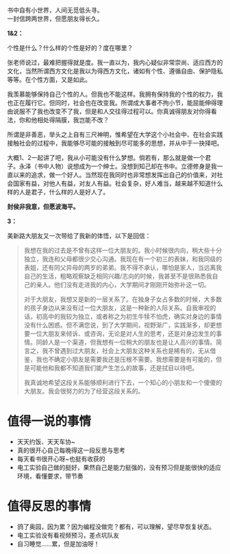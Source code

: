 书中自有小世界，人间无觅低头寻。  
一封信跨两世界，但愿朋友得长久。

**1&2：**  

个性是什么？什么样的个性是好的？度在哪里？  

张老师说过，最难把握得就是度。我一直以为，我内心疑似非常崇尚、适应西方的文化，当然所谓西方文化是我以为得西方文化，诸如有个性、遵循自由、保护隐私等等。在个性方面，又是如此。

我羡慕能够保持自己个性的人。但我也不能这样。我拥有保持我的个性的权力，我也正在履行它。但同时，社会也在改变我。所谓成大事者不拘小节，能屈能伸得理由说服不了我也改变不了我，但是和人交往得过程可以。你真诚得朋友对你得看法，你和他相处得隔膜，我岂能不改？

所谓是非善恶，举头之上自有三尺神明，惟希望在大学这个小社会中、在社会实践接触社会的过程中，我能够尽可能的接触到尽可能多的思想，并从中于一抉择吧。

大概1、2一起讲了吧，我从小可能没有什么梦想。倘若有，那么就是做一个君子。永泽（书中人物）说想成为一个绅士。没想到知己却在书中。立德修身是我一直以来的追求，做一个好人。当然现在我同时也非常想发挥出自己的价值来，对社会国家有益，对他人有益，对友人有益。社会复杂，好人难当，越来越不知道什么样的人是君子，什么样的人是好人了。

**封侯非我意，但愿波海平。**

**3：**

美新路大朋友又一次带给了我新的体悟，以下是回信：

>我想在我的过去是不曾有这样一位大朋友的。我小时候很内向，稍大些十分独立，我连和父母都很少交心沟通。我现在有一个初三的表妹，和我同级的表姐，还有同父异母的两岁的弟弟。我不得不承认，哪怕是家人，当远离我自己的生活，粗略观察缺乏相同兴趣/志向的时候，我甚至不是很熟悉我自己的亲人。他们没有走进我的内心，大学期间才刚刚开始弥补这一切。  
>
>对于大朋友，我想又是新的一层关系了。在独身子女占多数的时候，大多数的孩子身边从来没有过一位大朋友，这是一种新的人际关系。自我审视的话，初高中的我较为独立，或者称之为初生牛犊不怕虎，确实对身边的事情没有什么困惑。但不满您说，到了大学期间，视野渐广，实践渐多，却更想要一位大朋友来倾诉、或咨询，无论是对人生的思考，还是对身边发生的事情。同龄人是一个渠道，但我想有一位稍大的朋友也是让人高兴的事情。简言之，我不曾遇到过大朋友，社会上大朋友这种关系也是稀有的，无从借鉴，我也不确定小朋友是需要我还是压根不需要。我想需要是有可能的，但是可能他和我都不知道我们能产生怎么的故事，还是拭目以待吧。  
>  
>我真诚地希望这段关系能够顺利进行下去，一个知心的小朋友和一个傻傻的大朋友。我会很努力的为了经营这段关系的。

# 值得一说的事情
+ 天天约饭、天天车协~
+ 真的很开心自己每晚得这一段反思与思考
+ 每天看书很开心呀~也挺有收获的
+ 电工实验自己做的挺好，果然自己是能力挺强的，没有预习但是能很快的适应环境，看懂要求，带节奏

# 值得反思的事情
+ 鸽了奥园，因为累？因为编程没做完？都有，可以理解，望尽早恢复状态。
+ 电工实验没有看视频预习，差点坑队友
+ 自习睡觉……累，但是加油呀！